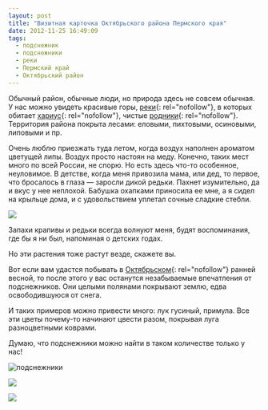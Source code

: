 ```yaml
---
layout: post
title: "Визитная карточка Октябрьского района Пермского края"
date: 2012-11-25 16:49:09
tags:
  - подснежник
  - подснежники
  - реки
  - Пермский край
  - Октябрьский район
---
```

Обычный район, обычные люди, но природа здесь не совсем обычная. У нас
можно увидеть красивые горы, [реки][1]{: rel="nofollow"}, в которых
обитает [хариус][2]{: rel="nofollow"}, чистые [родники][3]{:
rel="nofollow"}. Территория района покрыта лесами: еловыми, пихтовыми,
осиновыми, липовыми и пр.

Очень люблю приезжать туда летом, когда воздух наполнен ароматом
цветущей липы. Воздух просто настоян на меду. Конечно, таких мест много
по всей России, не спорю. Но есть здесь что-то особенное, неуловимое. В
детстве, когда меня привозила мама, или дед, то первое, что бросалось в
глаза — заросли дикой редьки. Пахнет изумительно, да и вкус у нее
неплохой. Бабушка охапками приносила ее мне, а я сидел на крыльце дома,
и с удовольствием уплетал сочные сладкие стебли.

![](http://fishingguru.ru/uploads/images/00/00/01/2012/11/25/fdc136.jpg)

Запахи крапивы и редьки всегда волнуют меня, будят воспоминания, где бы
я ни был, напоминая о детских годах.

Но эти растения тоже растут везде, скажете вы.

Вот если вам удастся побывать в [Октябрьском][4]{: rel="nofollow"}
ранней весной, то после этого у вас останутся незабываемые впечатления
от подснежников. Они целыми полянами покрывают землю, едва
освободившуюся от снега.

И таких примеров можно привести много: лук гусиный, примула. Все эти
цветы почему-то начинают цвести разом, покрывая луга разноцветными
коврами.

Думаю, что подснежники можно найти в таком количестве только у нас!

![подснежники](http://fishingguru.ru/uploads/images/00/00/01/2012/11/25/d43284.jpg)

![](http://fishingguru.ru/uploads/images/00/00/01/2012/11/25/b4b249.jpg)

![](http://fishingguru.ru/uploads/images/00/00/01/2012/11/25/8035d2.jpg)

[1]: http://fishingguru.ru/blog/Ribalka_dlia_vseh/136.html
[2]: http://fishingguru.ru/blog/riba_osobennosti/86.html
[3]: http://fishingguru.ru/blog/Ribalka_dlia_vseh/95.html
[4]: http://fishingguru.ru/blog/Ribalka_dlia_vseh/112.html
